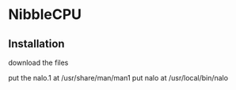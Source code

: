 # NibbleCPU
## Installation
download the files

put the nalo.1 at /usr/share/man/man1
put nalo at /usr/local/bin/nalo
